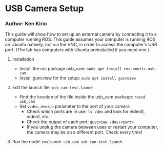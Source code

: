 # USB Camera Setup

### Author: Ken Kirio

This guide will show how to set up an external camera by connecting it to a computer running ROS. This guide assumes your computer is running ROS on Ubuntu natively, not via the VNC, in order to access the computer's USB port. (The lab has computers with Ubuntu preinstalled if you need one.)

1. Installation
	- Install the ros package usb_cam: `sudo apt install ros-noetic-usb-cam`
	- Install guvcview for the setup: `sudo apt install guvcview`

2. Edit the launch file, `usb_cam-test.launch`
	- Find the location of the file inside the usb_cam package: `roscd usb_cam`
	- Set `video_device` parameter to the port of your camera 
		- Check which ports are in use: `ls /dev` and look for video0, video1, etc.
		- Check the output of each port: `guvcview /dev/<port>`
		- If you unplug the camera between uses or restart your computer, the camera may be on a different port. Check every time!

3. Run the node! `roslaunch usb_cam usb_cam-test.launch`

